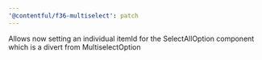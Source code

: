 ```yaml
---
'@contentful/f36-multiselect': patch
---
```


Allows now setting an individual itemId for the SelectAllOption component which is a divert from MultiselectOption
